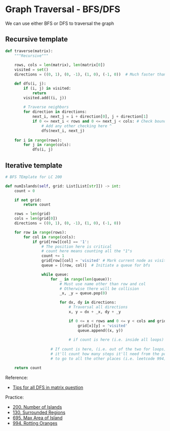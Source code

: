 # Graph Traversal - BFS/DFS

We can use either BFS or DFS to traversal the graph

## Recursive template

```python
def traverse(matrix):
    """Recursive"""
    
    rows, cols = len(matrix), len(matrix[0])
    visited = set()
    directions = ((0, 1), (0, -1), (1, 0), (-1, 0))  # Much faster than list

    def dfs(i, j):
        if (i, j) in visited:
            return
        visited.add((i, j))
        
        # Traverse neighbors
        for direction in directions:
            next_i, next_j = i + direction[0], j + direction[1]
            if 0 <= next_i < rows and 0 <= next_j < cols: # Check boundary
                # Add any other checking here ^
                dfs(next_i, next_j)
            
    for i in range(rows):
        for j in range(cols):
            dfs(i, j)
```

## Iterative template

```python
# BFS TEmplate for LC 200

def numIslands(self, grid: List[List[str]]) -> int:
    count = 0

    if not grid:
        return count

    rows = len(grid)
    cols = len(grid[0])
    directions = ((0, 1), (0, -1), (1, 0), (-1, 0))

    for row in range(rows):
        for col in range(cols):
            if grid[row][col] == '1':
                # The position here is critical
                # count here means counting all the "1"s
                count += 1
                grid[row][col] = 'visited' # Mark current node as visited
                queue = [(row, col)]  # Initiate a queue for bfs

                while queue:
                    for _ in range(len(queue)):
                        # Must use name other than row and col
                        # Otherwise there will be collision
                        _x, _y = queue.pop(0)

                        for dx, dy in directions:
                            # Traversal all directions
                            x, y = dx + _x, dy + _y

                            if 0 <= x < rows and 0 <= y < cols and grid[x][y] == "1":
                                grid[x][y] = 'visited'
                                queue.append((x, y))
                            
                            # if count is here (i.e. inside all loops) it'll count how many "1"s
                    
                    # If count is here, (i.e. out of the two for loops) 
                    # it'll count how many steps it'll need from the position 
                    # to go to all the other places (i.e. leetcode 994)

    return count
```

Reference:

- [Tips for all DFS in matrix question](https://leetcode.com/problems/pacific-atlantic-water-flow/discuss/90739/python-dfs-bests-85-tips-for-all-dfs-in-matrix-question)

Practice:

- [200. Number of Islands](https://leetcode.com/problems/number-of-islands/)
- [130. Surrounded Regions](https://leetcode.com/problems/surrounded-regions/)
- [695. Max Area of Island](https://leetcode.com/problems/max-area-of-island/)
- [994. Rotting Oranges](https://leetcode.com/problems/rotting-oranges/)

